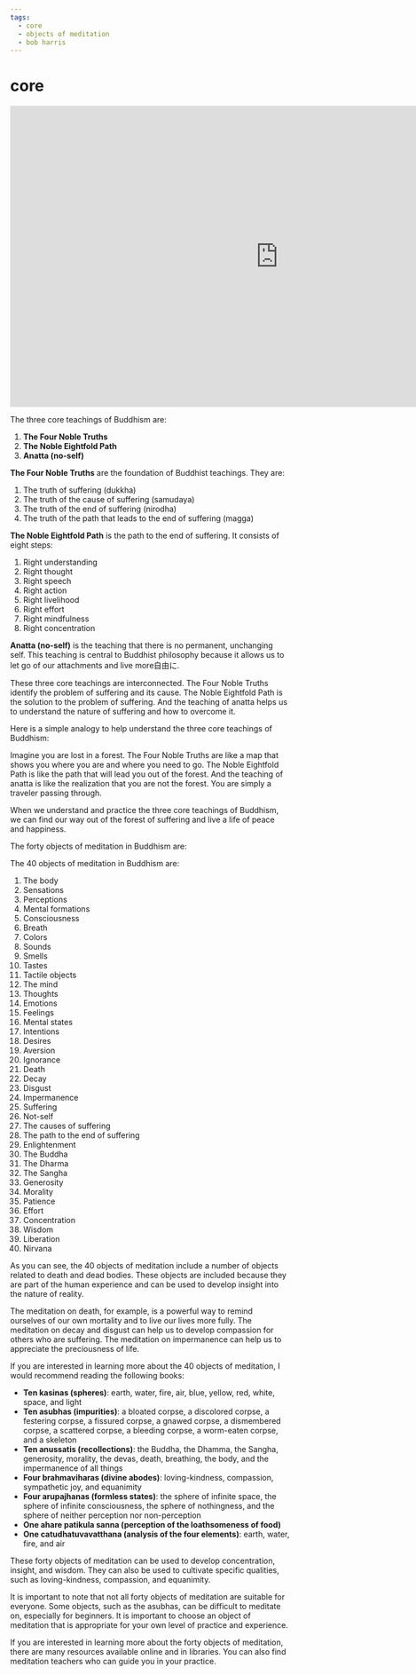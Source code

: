 ```yaml
---
tags:
  - core 
  - objects of meditation 
  - bob harris
---
```

# core

<iframe width="966" height="543" src="https://www.youtube.com/embed/kx8kbUGj1pY" title="Buddhism—Three Core Teachings" frameborder="0" allow="accelerometer; autoplay; clipboard-write; encrypted-media; gyroscope; picture-in-picture; web-share" allowfullscreen></iframe>

The three core teachings of Buddhism are:

1. **The Four Noble Truths**
2. **The Noble Eightfold Path**
3. **Anatta (no-self)**

**The Four Noble Truths** are the foundation of Buddhist teachings. They are:

1. The truth of suffering (dukkha)
2. The truth of the cause of suffering (samudaya)
3. The truth of the end of suffering (nirodha)
4. The truth of the path that leads to the end of suffering (magga)

**The Noble Eightfold Path** is the path to the end of suffering. It consists of eight steps:

1. Right understanding
2. Right thought
3. Right speech
4. Right action
5. Right livelihood
6. Right effort
7. Right mindfulness
8. Right concentration

**Anatta (no-self)** is the teaching that there is no permanent, unchanging self. This teaching is central to Buddhist philosophy because it allows us to let go of our attachments and live more自由に.

These three core teachings are interconnected. The Four Noble Truths identify the problem of suffering and its cause. The Noble Eightfold Path is the solution to the problem of suffering. And the teaching of anatta helps us to understand the nature of suffering and how to overcome it.

Here is a simple analogy to help understand the three core teachings of Buddhism:

Imagine you are lost in a forest. The Four Noble Truths are like a map that shows you where you are and where you need to go. The Noble Eightfold Path is like the path that will lead you out of the forest. And the teaching of anatta is like the realization that you are not the forest. You are simply a traveler passing through.

When we understand and practice the three core teachings of Buddhism, we can find our way out of the forest of suffering and live a life of peace and happiness.

The forty objects of meditation in Buddhism are:

The 40 objects of meditation in Buddhism are:

1. The body
2. Sensations
3. Perceptions
4. Mental formations
5. Consciousness
6. Breath
7. Colors
8. Sounds
9. Smells
10. Tastes
11. Tactile objects
12. The mind
13. Thoughts
14. Emotions
15. Feelings
16. Mental states
17. Intentions
18. Desires
19. Aversion
20. Ignorance
21. Death
22. Decay
23. Disgust
24. Impermanence
25. Suffering
26. Not-self
27. The causes of suffering
28. The path to the end of suffering
29. Enlightenment
30. The Buddha
31. The Dharma
32. The Sangha
33. Generosity
34. Morality
35. Patience
36. Effort
37. Concentration
38. Wisdom
39. Liberation
40. Nirvana

As you can see, the 40 objects of meditation include a number of objects related to death and dead bodies. These objects are included because they are part of the human experience and can be used to develop insight into the nature of reality.

The meditation on death, for example, is a powerful way to remind ourselves of our own mortality and to live our lives more fully. The meditation on decay and disgust can help us to develop compassion for others who are suffering. The meditation on impermanence can help us to appreciate the preciousness of life.

If you are interested in learning more about the 40 objects of meditation, I would recommend reading the following books:

* **Ten kasinas (spheres)**: earth, water, fire, air, blue, yellow, red, white, space, and light
* **Ten asubhas (impurities)**: a bloated corpse, a discolored corpse, a festering corpse, a fissured corpse, a gnawed corpse, a dismembered corpse, a scattered corpse, a bleeding corpse, a worm-eaten corpse, and a skeleton
* **Ten anussatis (recollections)**: the Buddha, the Dhamma, the Sangha, generosity, morality, the devas, death, breathing, the body, and the impermanence of all things
* **Four brahmaviharas (divine abodes)**: loving-kindness, compassion, sympathetic joy, and equanimity
* **Four arupajhanas (formless states)**: the sphere of infinite space, the sphere of infinite consciousness, the sphere of nothingness, and the sphere of neither perception nor non-perception
* **One ahare patikula sanna (perception of the loathsomeness of food)**
* **One catudhatuvavatthana (analysis of the four elements)**: earth, water, fire, and air

These forty objects of meditation can be used to develop concentration, insight, and wisdom. They can also be used to cultivate specific qualities, such as loving-kindness, compassion, and equanimity.

It is important to note that not all forty objects of meditation are suitable for everyone. Some objects, such as the asubhas, can be difficult to meditate on, especially for beginners. It is important to choose an object of meditation that is appropriate for your own level of practice and experience.

If you are interested in learning more about the forty objects of meditation, there are many resources available online and in libraries. You can also find meditation teachers who can guide you in your practice.
